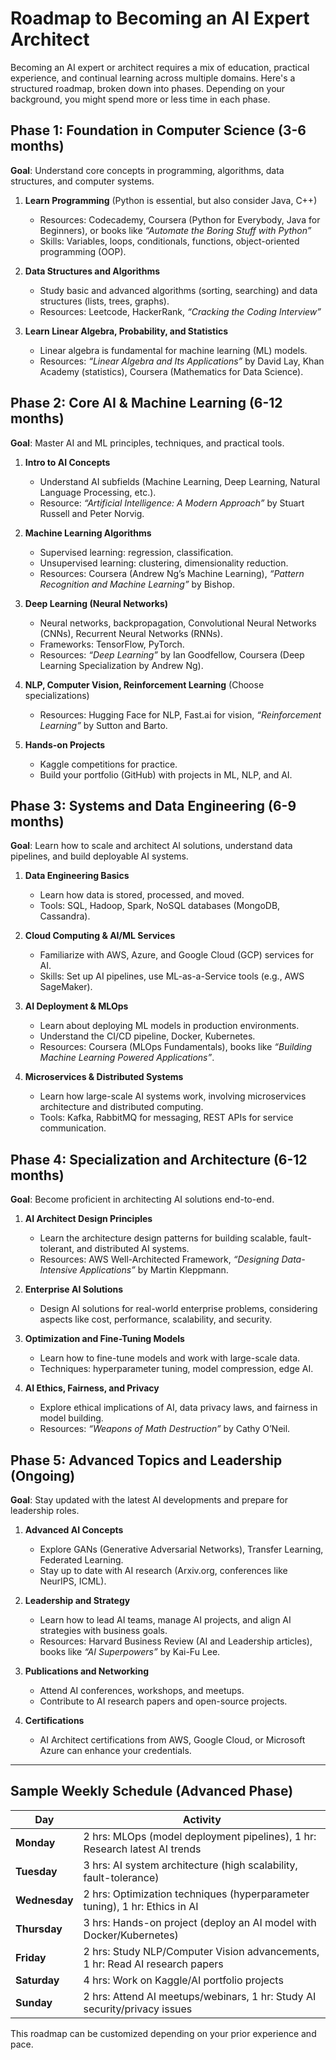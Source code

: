 # Roadmap to Becoming an AI Expert Architect

Becoming an AI expert or architect requires a mix of education, practical experience, and continual learning across multiple domains. Here's a structured roadmap, broken down into phases. Depending on your background, you might spend more or less time in each phase.

## Phase 1: Foundation in Computer Science (3-6 months)
**Goal**: Understand core concepts in programming, algorithms, data structures, and computer systems.

1. **Learn Programming** (Python is essential, but also consider Java, C++)
    - Resources: Codecademy, Coursera (Python for Everybody, Java for Beginners), or books like *“Automate the Boring Stuff with Python”*
    - Skills: Variables, loops, conditionals, functions, object-oriented programming (OOP).

2. **Data Structures and Algorithms**
    - Study basic and advanced algorithms (sorting, searching) and data structures (lists, trees, graphs).
    - Resources: Leetcode, HackerRank, *“Cracking the Coding Interview”*

3. **Learn Linear Algebra, Probability, and Statistics**
    - Linear algebra is fundamental for machine learning (ML) models.
    - Resources: *“Linear Algebra and Its Applications”* by David Lay, Khan Academy (statistics), Coursera (Mathematics for Data Science).

## Phase 2: Core AI & Machine Learning (6-12 months)
**Goal**: Master AI and ML principles, techniques, and practical tools.

1. **Intro to AI Concepts**
    - Understand AI subfields (Machine Learning, Deep Learning, Natural Language Processing, etc.).
    - Resource: *“Artificial Intelligence: A Modern Approach”* by Stuart Russell and Peter Norvig.

2. **Machine Learning Algorithms**
    - Supervised learning: regression, classification.
    - Unsupervised learning: clustering, dimensionality reduction.
    - Resources: Coursera (Andrew Ng’s Machine Learning), *“Pattern Recognition and Machine Learning”* by Bishop.

3. **Deep Learning (Neural Networks)**
    - Neural networks, backpropagation, Convolutional Neural Networks (CNNs), Recurrent Neural Networks (RNNs).
    - Frameworks: TensorFlow, PyTorch.
    - Resources: *“Deep Learning”* by Ian Goodfellow, Coursera (Deep Learning Specialization by Andrew Ng).

4. **NLP, Computer Vision, Reinforcement Learning** (Choose specializations)
    - Resources: Hugging Face for NLP, Fast.ai for vision, *“Reinforcement Learning”* by Sutton and Barto.

5. **Hands-on Projects**
    - Kaggle competitions for practice.
    - Build your portfolio (GitHub) with projects in ML, NLP, and AI.

## Phase 3: Systems and Data Engineering (6-9 months)
**Goal**: Learn how to scale and architect AI solutions, understand data pipelines, and build deployable AI systems.

1. **Data Engineering Basics**
    - Learn how data is stored, processed, and moved.
    - Tools: SQL, Hadoop, Spark, NoSQL databases (MongoDB, Cassandra).

2. **Cloud Computing & AI/ML Services**
    - Familiarize with AWS, Azure, and Google Cloud (GCP) services for AI.
    - Skills: Set up AI pipelines, use ML-as-a-Service tools (e.g., AWS SageMaker).

3. **AI Deployment & MLOps**
    - Learn about deploying ML models in production environments.
    - Understand the CI/CD pipeline, Docker, Kubernetes.
    - Resources: Coursera (MLOps Fundamentals), books like *“Building Machine Learning Powered Applications”*.

4. **Microservices & Distributed Systems**
    - Learn how large-scale AI systems work, involving microservices architecture and distributed computing.
    - Tools: Kafka, RabbitMQ for messaging, REST APIs for service communication.

## Phase 4: Specialization and Architecture (6-12 months)
**Goal**: Become proficient in architecting AI solutions end-to-end.

1. **AI Architect Design Principles**
    - Learn the architecture design patterns for building scalable, fault-tolerant, and distributed AI systems.
    - Resources: AWS Well-Architected Framework, *“Designing Data-Intensive Applications”* by Martin Kleppmann.

2. **Enterprise AI Solutions**
    - Design AI solutions for real-world enterprise problems, considering aspects like cost, performance, scalability, and security.

3. **Optimization and Fine-Tuning Models**
    - Learn how to fine-tune models and work with large-scale data.
    - Techniques: hyperparameter tuning, model compression, edge AI.

4. **AI Ethics, Fairness, and Privacy**
    - Explore ethical implications of AI, data privacy laws, and fairness in model building.
    - Resources: *“Weapons of Math Destruction”* by Cathy O’Neil.

## Phase 5: Advanced Topics and Leadership (Ongoing)
**Goal**: Stay updated with the latest AI developments and prepare for leadership roles.

1. **Advanced AI Concepts**
    - Explore GANs (Generative Adversarial Networks), Transfer Learning, Federated Learning.
    - Stay up to date with AI research (Arxiv.org, conferences like NeurIPS, ICML).

2. **Leadership and Strategy**
    - Learn how to lead AI teams, manage AI projects, and align AI strategies with business goals.
    - Resources: Harvard Business Review (AI and Leadership articles), books like *“AI Superpowers”* by Kai-Fu Lee.

3. **Publications and Networking**
    - Attend AI conferences, workshops, and meetups.
    - Contribute to AI research papers and open-source projects.

4. **Certifications**
    - AI Architect certifications from AWS, Google Cloud, or Microsoft Azure can enhance your credentials.

---

## Sample Weekly Schedule (Advanced Phase)

| **Day**     | **Activity**                                                |
|-------------|------------------------------------------------------------|
| **Monday**  | 2 hrs: MLOps (model deployment pipelines), 1 hr: Research latest AI trends |
| **Tuesday** | 3 hrs: AI system architecture (high scalability, fault-tolerance) |
| **Wednesday**| 2 hrs: Optimization techniques (hyperparameter tuning), 1 hr: Ethics in AI |
| **Thursday** | 3 hrs: Hands-on project (deploy an AI model with Docker/Kubernetes) |
| **Friday**   | 2 hrs: Study NLP/Computer Vision advancements, 1 hr: Read AI research papers |
| **Saturday** | 4 hrs: Work on Kaggle/AI portfolio projects              |
| **Sunday**   | 2 hrs: Attend AI meetups/webinars, 1 hr: Study AI security/privacy issues |

This roadmap can be customized depending on your prior experience and pace.
